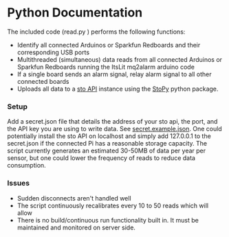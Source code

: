 # Python Documentation

The included code (read.py ) performs the following functions:

* Identify all connected Arduinos or Sparkfun Redboards and their corresponding USB ports
* Multithreaded (simultaneous) data reads from all connected Arduinos or Sparkfun Redboards running the ItsLit mq2alarm arduino code
* If a single board sends an alarm signal, relay alarm signal to all other connected boards
* Uploads all data to a [sto API](https://github.com/z3dtech/sto) instance using the [StoPy](https://github.com/z3dtech/StoPy) python package.

### Setup

Add a secret.json file that details the address of your sto api, the port, and the API key you are using to write data. See [secret.example.json](./secret.example.json). 
One could potentially install the sto API on localhost and simply add 127.0.0.1 to the secret.json if the connected Pi has a reasonable storage capacity. The script currently generates an estimated 30-50MB of data per year per sensor, but one could lower the frequency of reads to reduce data consumption.

### Issues

* Sudden disconnects aren't handled well
* The script continuously recalibrates every 10 to 50 reads which will allow 
* There is no build/continuous run functionality built in. It must be maintained and monitored on server side.
